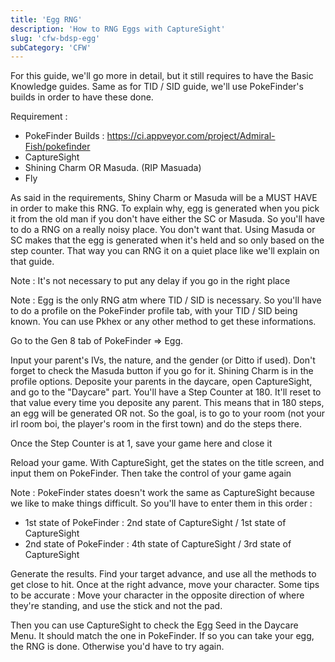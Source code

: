```yaml
---
title: 'Egg RNG'
description: 'How to RNG Eggs with CaptureSight'
slug: 'cfw-bdsp-egg'
subCategory: 'CFW'
---
```


For this guide, we'll go more in detail, but it still requires to have the Basic Knowledge guides. Same as for TID / SID guide, we'll use PokeFinder's builds in order to have these done.

Requirement :
- PokeFinder Builds : https://ci.appveyor.com/project/Admiral-Fish/pokefinder
- CaptureSight
- Shining Charm OR Masuda. (RIP Masuada)
- Fly

As said in the requirements, Shiny Charm or Masuda will be a MUST HAVE in order to make this RNG. To explain why, egg is generated when you pick it from the old man if you don't have either the SC or Masuda. So you'll have to do a RNG on a really noisy place. You don't want that. Using Masuda or SC makes that the egg is generated when it's held and so only based on the step counter. That way you can RNG it on a quiet place like we'll explain on that guide.

Note : It's not necessary to put any delay if you go in the right place

Note : Egg is the only RNG atm where TID / SID is necessary. So you'll have to do a profile on the PokeFinder profile tab, with your TID / SID being known. You can use Pkhex or any other method to get these informations.

Go to the Gen 8 tab of PokeFinder => Egg.

Input your parent's IVs, the nature, and the gender (or Ditto if used). Don't forget to check the Masuda button if you go for it. Shining Charm is in the profile options. Deposite your parents in the daycare, open CaptureSight, and go to the "Daycare" part. You'll have a Step Counter at 180. It'll reset to that value every time you deposite any parent. This means that in 180 steps, an egg will be generated OR not. So the goal, is to go to your room (not your irl room boi, the player's room in the first town) and do the steps there. 

Once the Step Counter is at 1, save your game here and close it

Reload your game. With CaptureSight, get the states on the title screen, and input them on PokeFinder. Then take the control of your game again

Note : PokeFinder states doesn't work the same as CaptureSight because we like to make things difficult. So you'll have to enter them in this order : 
- 1st state of PokeFinder : 2nd state of CaptureSight / 1st state of CaptureSight
- 2nd state of PokeFinder : 4th state of CaptureSight / 3rd state of CaptureSight

Generate the results. Find your target advance, and use all the methods to get close to hit.
Once at the right advance, move your character. Some tips to be accurate : Move your character in the opposite direction of where they're standing, and use the stick and not the pad. 

Then you can use CaptureSight to check the Egg Seed in the Daycare Menu. It should match the one in PokeFinder. If so you can take your egg, the RNG is done. Otherwise you'd have to try again.
